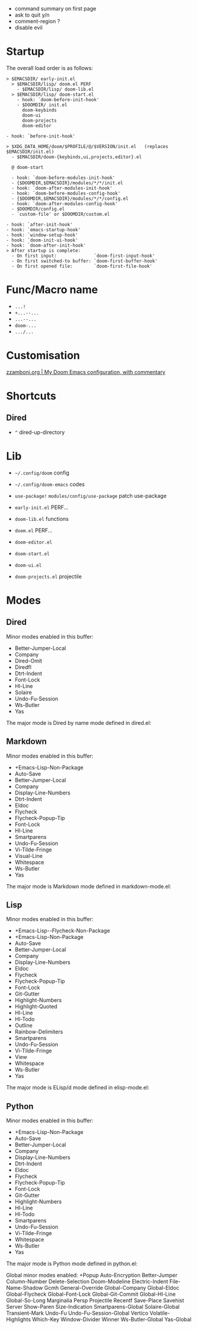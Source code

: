 - command summary on first page
- ask to quit y/n
- comment-region ?
- disable evil

# Startup

The overall load order is as follows:

```
> $EMACSDIR/ early-init.el
  > $EMACSDIR/lisp/ doom.el PERF
    - $EMACSDIR/lisp/ doom-lib.el
  > $EMACSDIR/lisp/ doom-start.el
    - hook: `doom-before-init-hook'
    - $DOOMDIR/ init.el
      doom-keybinds
      doom-ui
      doom-projects
      doom-editor

- hook: `before-init-hook'

> $XDG_DATA_HOME/doom/$PROFILE/@/$VERSION/init.el   (replaces $EMACSDIR/init.el)
  - $EMACSDIR/doom-{keybinds,ui,projects,editor}.el

  @ doom-start

  - hook: `doom-before-modules-init-hook'
  - {$DOOMDIR,$EMACSDIR}/modules/*/*/init.el
  - hook: `doom-after-modules-init-hook'
  - hook: `doom-before-modules-config-hook'
  - {$DOOMDIR,$EMACSDIR}/modules/*/*/config.el
  - hook: `doom-after-modules-config-hook'
  - $DOOMDIR/config.el
  - `custom-file' or $DOOMDIR/custom.el

- hook: `after-init-hook'
- hook: `emacs-startup-hook'
- hook: `window-setup-hook'
- hook: `doom-init-ui-hook'
- hook: `doom-after-init-hook'
> After startup is complete:
  - On first input:              `doom-first-input-hook'
  - On first switched-to buffer: `doom-first-buffer-hook'
  - On first opened file:        `doom-first-file-hook'
```

# Func/Macro name

- `...!`
- `+...--...`
- `...--...`
- `doom-...`
- `.../...`

# Customisation

[zzamboni.org | My Doom Emacs configuration, with commentary](https://zzamboni.org/post/my-doom-emacs-configuration-with-commentary/)

# Shortcuts

## Dired

- `^` dired-up-directory

# Lib

- `~/.config/doom` config
- `~/.config/doom-emacs` codes

- `use-package!` `modules/config/use-package` patch use-package

- `early-init.el` PERF...
- `doom-lib.el` functions
- `doom.el` PERF...
- `doom-editor.el`
- `doom-start.el`
- `doom-ui.el`
- `doom-projects.el` projectile

# Modes

## Dired

Minor modes enabled in this buffer:
- Better-Jumper-Local
- Company
- Dired-Omit
- Diredfl
- Dtrt-Indent
- Font-Lock
- Hl-Line
- Solaire
- Undo-Fu-Session
- Ws-Butler
- Yas

The major mode is Dired by name mode defined in dired.el:

## Markdown

Minor modes enabled in this buffer:
- +Emacs-Lisp-Non-Package
- Auto-Save
- Better-Jumper-Local
- Company
- Display-Line-Numbers
- Dtrt-Indent
- Eldoc
- Flycheck
- Flycheck-Popup-Tip
- Font-Lock
- Hl-Line
- Smartparens
- Undo-Fu-Session
- Vi-Tilde-Fringe
- Visual-Line
- Whitespace
- Ws-Butler
- Yas

The major mode is Markdown mode defined in markdown-mode.el:

## Lisp

Minor modes enabled in this buffer:
- +Emacs-Lisp--Flycheck-Non-Package
- +Emacs-Lisp-Non-Package
- Auto-Save
- Better-Jumper-Local
- Company
- Display-Line-Numbers
- Eldoc
- Flycheck
- Flycheck-Popup-Tip
- Font-Lock
- Git-Gutter
- Highlight-Numbers
- Highlight-Quoted
- Hl-Line
- Hl-Todo
- Outline
- Rainbow-Delimiters
- Smartparens
- Undo-Fu-Session
- Vi-Tilde-Fringe
- View
- Whitespace
- Ws-Butler
- Yas

The major mode is ELisp/d mode defined in elisp-mode.el:

## Python

Minor modes enabled in this buffer:
- +Emacs-Lisp-Non-Package
- Auto-Save
- Better-Jumper-Local
- Company
- Display-Line-Numbers
- Dtrt-Indent
- Eldoc
- Flycheck
- Flycheck-Popup-Tip
- Font-Lock
- Git-Gutter
- Highlight-Numbers
- Hl-Line
- Hl-Todo
- Smartparens
- Undo-Fu-Session
- Vi-Tilde-Fringe
- Whitespace
- Ws-Butler
- Yas

The major mode is Python mode defined in python.el:

Global minor modes enabled:
+Popup
Auto-Encryption
Better-Jumper
Column-Number
Delete-Selection
Doom-Modeline
Electric-Indent
File-Name-Shadow
Gcmh
General-Override
Global-Company
Global-Eldoc
Global-Flycheck
Global-Font-Lock
Global-Git-Commit
Global-Hl-Line
Global-So-Long
Marginalia
Persp
Projectile
Recentf
Save-Place
Savehist
Server
Show-Paren
Size-Indication
Smartparens-Global
Solaire-Global
Transient-Mark
Undo-Fu
Undo-Fu-Session-Global
Vertico
Volatile-Highlights
Which-Key
Window-Divider
Winner
Ws-Butler-Global
Yas-Global
